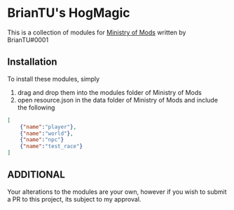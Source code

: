 # BrianTU's HogMagic

This is a collection of modules for [Ministry of Mods](https://github.com/meta-hub/ministry-of-mods) written by BrianTU#0001

## Installation

To install these modules, simply
1. drag and drop them into the modules folder of Ministry of Mods
2. open resource.json in the data folder of Ministry of Mods and include the following

```json
[
    {"name":"player"},
    {"name":"world"},
    {"name":"npc"}
    {"name":"test_race"}
]
```

## ADDITIONAL

Your alterations to the modules are your own, however if you wish to submit a PR to this project, its subject to my approval.